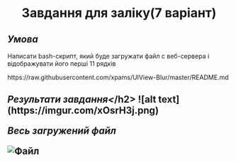 
<h1 align = 'center'> Завдання для заліку(7 варіант) </h1>
<h2><i>Умова</i></h2>
<p>Написати bash-скрипт, який буде загружати файл с веб-сервера і відображувати його перші 11 рядків</p>
https://raw.githubusercontent.com/xpams/UIView-Blur/master/README.md
<h2><i>Результати завдання<</i>/h2>
![alt text](https://imgur.com/xOsrH3j.png)
<p><i>Весь загружений файл</i></p>
<p><img src="https://imgur.com/8FAqhqs" alt="Файл"></p>



